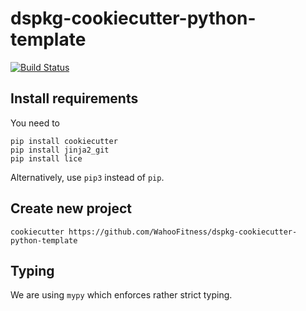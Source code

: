 # dspkg-cookiecutter-python-template
[![Build Status](https://github.com/WahooFitness/dspkg-cookiecutter-python-template/workflows/test/badge.svg?branch=main&event=push)](https://github.com/WahooFitness/dspkg-cookiecutter-python-template/actions)


## Install requirements
You need to
```
pip install cookiecutter  
pip install jinja2_git
pip install lice
```
Alternatively, use `pip3` instead of `pip`.

## Create new project
```cookiecutter https://github.com/WahooFitness/dspkg-cookiecutter-python-template```

## Typing
We are using `mypy` which enforces rather strict typing.

